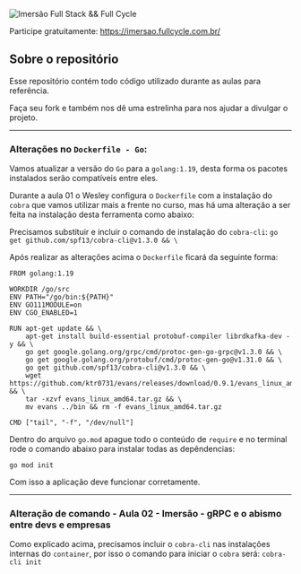 ![Imersão Full Stack && Full Cycle](https://events-fullcycle.s3.amazonaws.com/events-fullcycle/static/site/img/grupo_4417.png)

Participe gratuitamente: https://imersao.fullcycle.com.br/

## Sobre o repositório
Esse repositório contém todo código utilizado durante as aulas para referência.

Faça seu fork e também nos dê uma estrelinha para nos ajudar a divulgar o projeto.

---

### Alterações no `Dockerfile - Go`:

Vamos atualizar a versão do `Go` para a `golang:1.19`, desta forma os pacotes instalados serão compatíveis entre eles.

Durante a aula 01 o Wesley configura o `Dockerfile` com a instalação do `cobra` que vamos utilizar mais a frente no curso, mas há uma alteração a ser feita na instalação desta ferramenta como abaixo:

Precisamos substituir e incluir o comando de instalação do `cobra-cli`: `go get github.com/spf13/cobra-cli@v1.3.0 && \`

Após realizar as alterações acima o `Dockerfile` ficará da seguinte forma:

```docker
FROM golang:1.19

WORKDIR /go/src
ENV PATH="/go/bin:${PATH}"
ENV GO111MODULE=on
ENV CGO_ENABLED=1

RUN apt-get update && \
    apt-get install build-essential protobuf-compiler librdkafka-dev -y && \
    go get google.golang.org/grpc/cmd/protoc-gen-go-grpc@v1.3.0 && \
    go get google.golang.org/protobuf/cmd/protoc-gen-go@v1.31.0 && \
    go get github.com/spf13/cobra-cli@v1.3.0 && \
    wget https://github.com/ktr0731/evans/releases/download/0.9.1/evans_linux_amd64.tar.gz && \
    tar -xzvf evans_linux_amd64.tar.gz && \
    mv evans ../bin && rm -f evans_linux_amd64.tar.gz

CMD ["tail", "-f", "/dev/null"]
```

Dentro do arquivo `go.mod` apague todo o conteúdo de `require` e no terminal rode o comando abaixo para instalar todas as depêndencias:

`go mod init`

Com isso a aplicação deve funcionar corretamente.

---

### Alteração de comando - Aula 02 - Imersão - gRPC e o abismo entre devs e empresas

Como explicado acima, precisamos incluir o `cobra-cli` nas instalações internas do `container`, por isso o comando para iniciar o `cobra` será: `cobra-cli init`